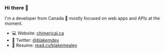 ### Hi there 👋

I'm a developer from Canada 🍁 mostly focused on web apps and APIs at the moment.

- 💻 Website: [chimerical.ca](https://chimerical.ca/)
- 🐤 Twitter: [@blakemdev](https://twitter.com/blakemdev)
- 💼 Resume: [read.cv/blakemealey](https://read.cv/blakemealey)
